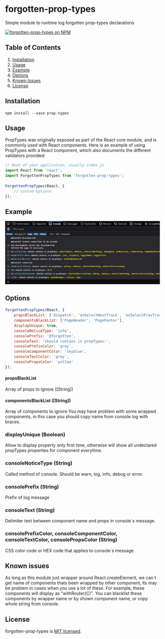 # forgotten-prop-types
Simple module to runtime log forgotten prop-types declarations

[![forgotten-prop-types on NPM](https://img.shields.io/npm/v/forgotten-prop-types)](https://www.npmjs.com/package/forgotten-prop-types)

## Table of Contents

1. [Installation](#installation)
2. [Usage](#usage)
3. [Example](#example)
4. [Options](#options)
5. [Known Issues](#known--issues)
5. [License](#license)

## Installation

```shell
npm install --save prop-types
```

## Usage

PropTypes was originally exposed as part of the React core module, and is
commonly used with React components.
Here is an example of using PropTypes with a React component, which also
documents the different validators provided:

```js
// Root of your application, usually index.js
import React from 'react';
import ForgottenPropTypes from 'forgotten-prop-types';

ForgottenPropTypes(React, {
    // custom options
});
```

## Example
![forgotten-prop-types Demo](https://raw.githubusercontent.com/moeatsy/forgotten-prop-types/master/readme-example-image.jpg)

## Options

```js
forgottenPropTypes(React, {
    propsBlackList: ['dispatch', 'onSelectNextTrack', 'onSelectPrevTrack'],
    componentsBlackList: ['PageHeader', 'PageFooter'],
    displayUnique: true,
    consoleNoticeType: 'info',
    consolePrefix: '@forgotten',
    consoleText: 'should contain in propTypes:',
    consolePrefixColor: 'grey',
    consoleComponentColor: 'skyblue',
    consoleTextColor: 'grey',
    consolePropsColor: 'yellow'
});
```
#### propsBlackList

Array of props to ignore ([String])

#### componentsBlackList ([String])

Array of components to ignore
You may have problem with some wrapped components, in this case you should copy name from console log with braces.

### displayUnique (Boolean)
Allow to display property only first time, otherwise will show all undeclared propTypes properties for component everytime.

### consoleNoticeType (String)
Called method of console. Should be warn, log, info, debug or error.

### consolePrefix (String)
Prefix of log message

### consoleText (String)
Delimiter text between component name and props in console`s message.

### consolePrefixColor, consoleComponentColor, consoleTextColor, consolePropsColor (String)
CSS color code or HEX code that applies to console`s message

## Known issues
As long as this module just wrapper around React.createElement, we can`t get name of components thats been wrapped by other
component, its may be problem in cases when you use a lot of these. For example, these components will display as "withRouter(C)".
You can blacklist these components by wrapper name or by shown component name, or copy whole string from console.

## License

forgotten-prop-types is [MIT licensed](./LICENSE).
